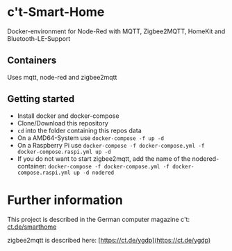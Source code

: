 # c't-Smart-Home
Docker-environment for Node-Red with MQTT, Zigbee2MQTT, HomeKit and Bluetooth-LE-Support

## Containers
Uses mqtt, node-red and zigbee2mqtt

## Getting started
* Install docker and docker-compose
* Clone/Download this repository
* `cd` into the folder containing this repos data
* On a AMD64-System use `docker-compose -f up -d`
* On a Raspberry Pi use `docker-compose -f docker-compose.yml -f docker-compose.raspi.yml up -d`
* If you do not want to start zigbee2mqtt, add the name of the nodered-container: `docker-compose -f docker-compose.yml -f docker-compose.raspi.yml up -d nodered`

# Further information
This project is described in the German computer magazine c't: [ct.de/smarthome](ct.de/smarthome)

zigbee2mqtt is described here: [https://ct.de/ygdp](https://ct.de/ygdp)
